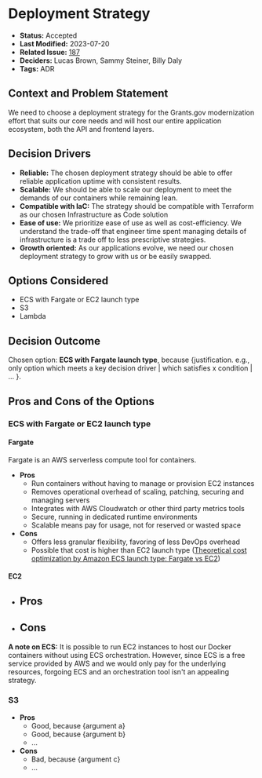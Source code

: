 # Deployment Strategy

- **Status:** Accepted <!-- REQUIRED -->
- **Last Modified:** 2023-07-20 <!-- REQUIRED -->
- **Related Issue:** [187](https://github.com/HHS/grants-equity/issues/187) <!-- RECOMMENDED -->
- **Deciders:** Lucas Brown, Sammy Steiner, Billy Daly <!-- REQUIRED -->
- **Tags:** ADR <!-- OPTIONAL -->

## Context and Problem Statement

We need to choose a deployment strategy for the Grants.gov modernization effort that suits our core needs and will host our entire application ecosystem, both the API and frontend layers.

## Decision Drivers <!-- RECOMMENDED -->

- **Reliable:** The chosen deployment strategy should be able to offer reliable application uptime with consistent results.
- **Scalable:** We should be able to scale our deployment to meet the demands of our containers while remaining lean.
- **Compatible with IaC:** The strategy should be compatible with Terraform as our chosen Infrastructure as Code solution
- **Ease of use:** We prioritize ease of use as well as cost-efficiency. We understand the trade-off that engineer time spent managing details of infrastructure is a trade off to less prescriptive strategies.
- **Growth oriented:** As our applications evolve, we need our chosen deployment strategy to grow with us or be easily swapped.

## Options Considered

- ECS with Fargate or EC2 launch type
- S3
- Lambda

## Decision Outcome <!-- REQUIRED -->

Chosen option: **ECS with Fargate launch type**, because {justification. e.g., only option which meets a key decision driver | which satisfies x condition | ... }.

## Pros and Cons of the Options <!-- OPTIONAL -->

### ECS with Fargate or EC2 launch type

#### Fargate

Fargate is an AWS serverless compute tool for containers.

- **Pros**
  - Run containers without having to manage or provision EC2 instances
  - Removes operational overhead of scaling, patching, securing and managing servers
  - Integrates with AWS Cloudwatch or other third party metrics tools
  - Secure, running in dedicated runtime environments
  - Scalable means pay for usage, not for reserved or wasted space
- **Cons**
  - Offers less granular flexibility, favoring of less DevOps overhead
  - Possible that cost is higher than EC2 launch type ([Theoretical cost optimization by Amazon ECS launch type: Fargate vs EC2](https://aws.amazon.com/blogs/containers/theoretical-cost-optimization-by-amazon-ecs-launch-type-fargate-vs-ec2/))

#### EC2
- **Pros**
  -
- **Cons**
  -

**A note on ECS:** It is possible to run EC2 instances to host our Docker containers without using ECS orchestration. However, since ECS is a free service provided by AWS and we would only pay for the underlying resources, forgoing ECS and an orchestration tool isn't an appealing strategy.
### S3

- **Pros**
  - Good, because {argument a}
  - Good, because {argument b}
  - ...
- **Cons**
  - Bad, because {argument c}
  - ...
